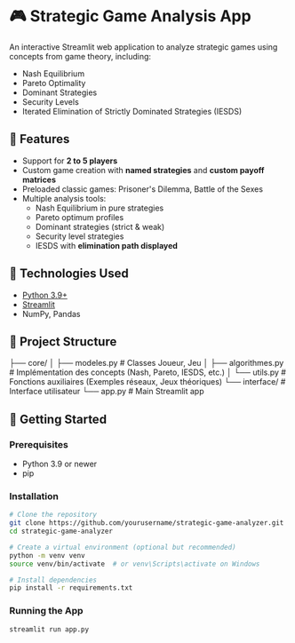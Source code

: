 ﻿# 🎮 Strategic Game Analysis App

An interactive Streamlit web application to analyze strategic games using concepts from game theory, including:
- Nash Equilibrium
- Pareto Optimality
- Dominant Strategies
- Security Levels
- Iterated Elimination of Strictly Dominated Strategies (IESDS)

## 🧠 Features

- Support for **2 to 5 players**
- Custom game creation with **named strategies** and **custom payoff matrices**
- Preloaded classic games: Prisoner's Dilemma, Battle of the Sexes
- Multiple analysis tools:
  - Nash Equilibrium in pure strategies
  - Pareto optimum profiles
  - Dominant strategies (strict & weak)
  - Security level strategies
  - IESDS with **elimination path displayed**

## 📌 Technologies Used

- [Python 3.9+](https://www.python.org/)
- [Streamlit](https://streamlit.io/)
- NumPy, Pandas

## 📂 Project Structure
├── core/
│   ├── modeles.py        # Classes Joueur, Jeu
│   ├── algorithmes.py    # Implémentation des concepts (Nash, Pareto, IESDS, etc.)
│   └── utils.py          # Fonctions auxiliaires (Exemples réseaux, Jeux théoriques)
└── interface/            # Interface utilisateur
    └── app.py            # Main Streamlit app


## 🚀 Getting Started

### Prerequisites

- Python 3.9 or newer
- pip

### Installation

```bash
# Clone the repository
git clone https://github.com/yourusername/strategic-game-analyzer.git
cd strategic-game-analyzer

# Create a virtual environment (optional but recommended)
python -m venv venv
source venv/bin/activate  # or venv\Scripts\activate on Windows

# Install dependencies
pip install -r requirements.txt
```
### Running the App
```bash
streamlit run app.py

